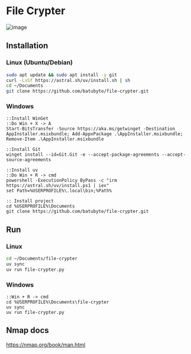 # File Crypter
![image](https://github.com/user-attachments/assets/8a141ee4-8b0e-4fcc-9a6b-06610a32ecf8)

## Installation
### Linux (Ubuntu/Debian)
```bash
sudo apt update && sudo apt install -y git
curl -LsSf https://astral.sh/uv/install.sh | sh
cd ~/Documents
git clone https://github.com/batubyte/file-crypter.git
```
### Windows
```batch
::Install WinGet
::Do Win + X -> A
Start-BitsTransfer -Source https://aka.ms/getwinget -Destination AppInstaller.msixbundle; Add-AppxPackage .\AppInstaller.msixbundle; Remove-Item .\AppInstaller.msixbundle

::Install Git
winget install --id=Git.Git -e --accept-package-agreements --accept-source-agreements

::Install uv
::Do Win + R -> cmd
powershell -ExecutionPolicy ByPass -c "irm https://astral.sh/uv/install.ps1 | iex"
set Path=%USERPROFILE%\.local\bin;%Path%

:: Install project
cd %USERPROFILE%\Documents
git clone https://github.com/batubyte/file-crypter.git
```

## Run
### Linux
```bash
cd ~/Documents/file-crypter
uv sync
uv run file-crypter.py
```
### Windows
```batch
::Win + R -> cmd
cd %USERPROFILE%\Documents\file-crypter
uv sync
uv run file-crypter.py
```

## Nmap docs
https://nmap.org/book/man.html
